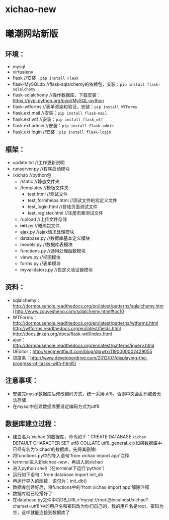 # xichao-new
曦潮网站新版
====================

环境：
--------------------
 * mysql 
 * virtualenv
 * flask             //安装：`pip install Flask`
 * flask-MySQLdb     //flask-sqlalchemy的依赖包，安装：`pip install flask-sqlalchemy`
 * flask-sqlalchemy  //操作数据库，下载安装：https://pypi.python.org/pypi/MySQL-python
 * flask-wtforms     //表单渲染和验证，安装：`pip install WTForms`
 * flask.ext.mail    //安装：`pip install flask-mail`
 * flask.ext.wtf     //安装：`pip install flask_wtf`
 * flask.ext.admin   //安装：`pip install flask-admin`
 * flask.ext.login   //安装：`pip install flask-login`


框架：
--------------------
 * update.txt    //工作更新说明
 * runserver.py    //程序启动模块
 * /xichao    //python包
   + /static    //静态文件夹
   + /templates    //模板文件夹
     - test.html    //测试文件
     - test_formhelps.html    //测试文件的宏定义文件
     - test_login.html    //登陆页面测试文件
     - test_register.html    //注册页面测试文件
   + /upload    //上传文件存储
   + __init__.py    //曦潮包文件
   + ajax.py    //ajax请求处理模块
   + database.py    //数据库基本定义模块
   + models.py    //数据库表模块
   + functions.py    //通用处理函数模块
   + views.py    //视图模块
   + forms.py    //表单模块
   + myvalidators.py    //自定义验证器模块

资料：
--------------------
 * sqlalchemy：http://dormousehole.readthedocs.org/en/latest/patterns/sqlalchemy.html
               http://www.zouyesheng.com/sqlalchemy.html#toc10
 * WTForms：http://dormousehole.readthedocs.org/en/latest/patterns/wtforms.html
            http://wtforms.readthedocs.org/en/latest/fields.html
            http://docs.jinkan.org/docs/flask-wtf/index.html
 * ajax：http://dormousehole.readthedocs.org/en/latest/patterns/jquery.html
 * UEditor：http://segmentfault.com/blog/digwtx/1190000002429055
 * 进度条：http://www.developerdrive.com/2012/07/displaying-the-progress-of-tasks-with-html5/

注意事项：
--------------------
 * 安装完mysql数据库后修改编码方式，统一采用utf8，否则中文会乱码或者无法存储
 * 在mysql中创建数据库要设定编码方式为utf8


数据库建立过程：
--------------------
 * 建立名为'xichao'的数据库，命令如下：CREATE DATABASE `xichao` DEFAULT CHARACTER SET utf8 COLLATE utf8_general_ci;(如果数据库中已经有名为'xichao'的数据库，先将其删除)
 * 将functions.py中的导入语句'from xichao import app'注释
 * terminal进入到xichao-new，再进入到xichao
 * 进入python shell（在terminal下运行'python'）
 * 运行如下语句：from database import init_db
 * 再运行导入的函数，语句为：init_db()
 * 数据库创建好后，将functions中的'from xichao import app'解除注释
 * 数据库就已经搭好了
 * 在database.py文件中将DB_URL='mysql://root:@localhost/xichao?charset=utf8'中的用户名和密码改为你们自己的，我的用户名是root，密码为空，这样就能连接到数据库了